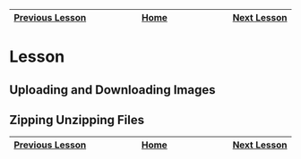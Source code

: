 | [Previous Lesson](https://github.com/Kevin-Lago/java-guide/tree/main/src/) <img width=1000/> | [Home](https://github.com/Kevin-Lago/java-guide) <img width=1000/> | [Next Lesson](https://github.com/Kevin-Lago/java-hackerrank-solutions/tree/main/src/)<img width=1000> |
|:---------------------------------------------------------------------------------------------|:------------------------------------------------------------------:|------------------------------------------------------------------------------------------------------:|

# Lesson

## Uploading and Downloading Images

## Zipping Unzipping Files

| <img width=1000/> [Previous Lesson](https://github.com/Kevin-Lago/java-guide/tree/main/src/) | <img width=1000/> [Home](https://github.com/Kevin-Lago/java-guide) | <img width=1000> [Next Lesson](https://github.com/Kevin-Lago/java-hackerrank-solutions/tree/main/src/) |
|:---------------------------------------------------------------------------------------------|:------------------------------------------------------------------:|-------------------------------------------------------------------------------------------------------:|
